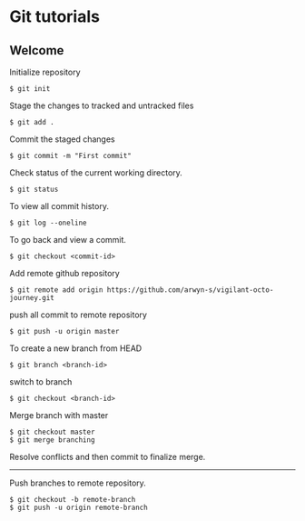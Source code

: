 # Git tutorials

## Welcome

Initialize repository 
```
$ git init
```
Stage the changes to tracked and untracked files 
```
$ git add .
```
Commit the staged changes
```
$ git commit -m "First commit"
```
Check status of the current working directory.
```
$ git status
```
To view all commit history.
```
$ git log --oneline
```
To go back and view a commit.
```
$ git checkout <commit-id>
```
Add remote github repository 
```
$ git remote add origin https://github.com/arwyn-s/vigilant-octo-journey.git
```
push all commit to remote repository
```
$ git push -u origin master
```
To create a new branch from HEAD
```
$ git branch <branch-id>
```
switch to branch
```
$ git checkout <branch-id>
```
Merge branch with master 
```
$ git checkout master
$ git merge branching
```
Resolve conflicts and then commit to finalize merge.

---------

Push branches to remote repository.

```
$ git checkout -b remote-branch
$ git push -u origin remote-branch
```